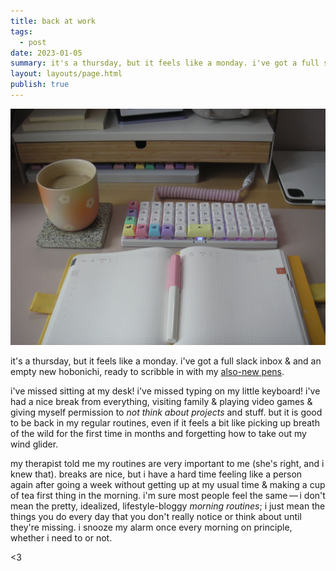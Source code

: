 ```yaml
---
title: back at work
tags:
  - post
date: 2023-01-05
summary: it's a thursday, but it feels like a monday. i've got a full slack inbox & and an empty new hobonichi, ready to scribble in with my also-new pens.
layout: layouts/page.html
publish: true
---
```

![my desk this morning](./photos/_05-desk.jpg)

it's a thursday, but it feels like a monday. i've got a full slack inbox & and an empty new hobonichi, ready to scribble in with my [also-new pens](https://jillian.garden/blog/i-got-some-new-pens/). 

i've missed sitting at my desk! i've missed typing on my little keyboard! i've had a nice break from everything, visiting family & playing video games & giving myself permission to *not think about projects* and stuff. but it is good to be back in my regular routines, even if it feels a bit like picking up breath of the wild for the first time in months and forgetting how to take out my wind glider.

my therapist told me my routines are very important to me (she's right, and i knew that). breaks are nice, but i have a hard time feeling like a person again after going a week without getting up at my usual time & making a cup of tea first thing in the morning. i'm sure most people feel the same — i don't mean the pretty, idealized, lifestyle-bloggy *morning routines*; i just mean the things you do every day that you don't really notice or think about until they're missing. i snooze my alarm once every morning on principle, whether i need to or not. 

<3

